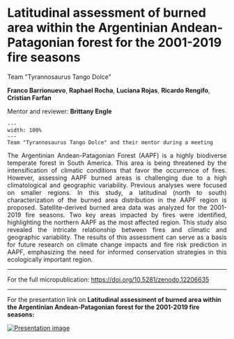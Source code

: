 # Latitudinal assessment of burned area within the Argentinian Andean-Patagonian forest for the 2001-2019 fire seasons

Team "Tyrannosaurus Tango Dolce"

**Franco Barrionuevo**, **Raphael Rocha**, **Luciana Rojas**, **Ricardo Rengifo**, **Cristian Farfan**

Mentor and reviewer: **Brittany Engle**

```{figure} team-photos/team_project5.jpg
---
width: 100%
---
Team "Tyrannosaurus Tango Dolce" and their mentor during a meeting
```

<div style="text-align: justify">
The Argentinian Andean-Patagonian Forest (AAPF) is a highly biodiverse temperate forest in South America. This area is being threatened by the intensification of climatic conditions that favor the occurrence of fires. However, assessing AAPF burned areas is challenging due to a high climatological and geographic variability. Previous analyses were focused on smaller regions. In this study, a latitudinal (north to south) characterization of the burned area distribution in the AAPF region is proposed. Satellite-derived burned area data was analyzed for the 2001-2019 fire seasons. Two key areas impacted by fires were identified, highlighting the northern AAPF as the most affected region. This study also revealed the intricate relationship between fires and climatic and geographic variability. The results of this assessment can serve as a basis for future research on climate change impacts and fire risk prediction in AAPF, emphasizing the need for informed conservation strategies in this ecologically important region.
</div>

---
For the full micropublication:
https://doi.org/10.5281/zenodo.12206635
___
For the presentation link on **Latitudinal assessment of burned area within the Argentinian Andean-Patagonian forest for the 2001-2019 fire seasons:**

[![Presentation image](https://img.youtube.com/vi/XmeMZ7xJxeI/0.jpg)](https://www.youtube.com/watch?v=XmeMZ7xJxeI)
